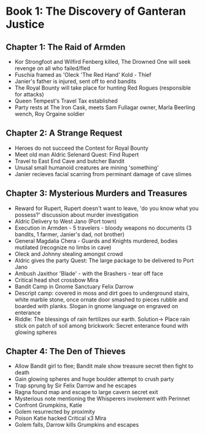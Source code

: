 # Book 1: The Discovery of Ganteran Justice
## Chapter 1: The Raid of Armden
- Kor Strongfoot and Wilfird Fenberg killed, The Drowned One will seek revenge on all who failed/fled
- Fuschia framed as 'Oleck 'The Red Hand' Kold - Thief
- Janier's father is injured, sent off to end bandits
- The Royal Bounty will take place for hunting Red Rogues (responsible for attacks)
- Queen Tempest's Travel Tax established
- Party rests at The Iron Cask, meets Sam Fullagar owner, Marla Beerling wench, Roy Orgaine soldier
## Chapter 2: A Strange Request
- Heroes do not succeed the Contest for Royal Bounty
- Meet old man Aldric Selenard Quest: Find Rupert
- Travel to East End Cave and butcher Bandit
- Unusal small humanoid creatures are mining 'something'
- Janier recieves facial scarring from perminant damage of cave slimes
## Chapter 3: Mysterious Murders and Treasures
- Reward for Rupert, Rupert doesn't want to leave, 'do you know what you possess?' discussion about murder investigation
- Aldric Delivery to West Jano (Port town)
- Execution in Armden - 5 travelers - bloody weapons no documents (3 bandits, 1 farmer, Janier's dad, not brother)
- General Magdalia Chera - Guards and Knights murdered, bodies mutilated (recognize no limbs in cave)
- Oleck and Johnny stealing amongst crowd
- Aldric gives the party Quest: The large package to be delivered to Port Jano
- Ambush Jaxithor 'Blade' - with the Brashers - tear off face
- Critical head shot crossbow Mira
- Bandit Camp in Gnome Sanctuary Felix Darrow
- Descript camp: covered in moss and dirt goes to underground stairs, white marble stone, once ornate door smashed to pieces rubble and boarded with planks. Slogan in gnome language on engraved on enterance
- Riddle: The blessings of rain fertilizes our earth. Solution-> Place rain stick on patch of soil among brickwork: Secret enterance found with glowing spheres
## Chapter 4: The Den of Thieves
- Allow Bandit girl to flee; Bandit male show treasure secret then fight to death
- Gain glowing spheres and huge boulder attempt to crush party
- Trap sprung by Sir Felix Darrow and he escapes
- Ragna found map and escape to large cavern secret exit
- Mysterious note mentioning the Whisperers involement with Perinnet
- Confront Grumpkins, Katie
- Golem resurrected by proximity
- Poison Katie hacked Critical x3 Mira
- Golem falls, Darrow kills Grumpkins and escapes
